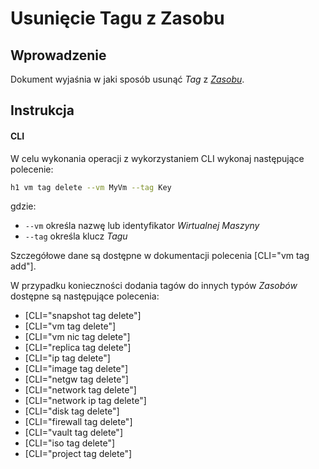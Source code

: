 # Usunięcie Tagu z Zasobu

## Wprowadzenie

Dokument wyjaśnia w jaki sposób usunąć *Tag* z *[Zasobu](/platform/resource.md)*.

## Instrukcja

#### CLI

W celu wykonania operacji z wykorzystaniem CLI wykonaj następujące polecenie:

```bash
h1 vm tag delete --vm MyVm --tag Key
```

gdzie:

 * ```--vm``` określa nazwę lub identyfikator *Wirtualnej Maszyny*
 * ```--tag``` określa klucz *Tagu*

Szczegółowe dane są dostępne w dokumentacji polecenia [CLI="vm tag add"].

W przypadku konieczności dodania tagów do innych typów *Zasobów* dostępne są następujące polecenia:

* [CLI="snapshot tag delete"]
* [CLI="vm tag delete"]
* [CLI="vm nic tag delete"]
* [CLI="replica tag delete"]
* [CLI="ip tag delete"]
* [CLI="image tag delete"]
* [CLI="netgw tag delete"]
* [CLI="network tag delete"]
* [CLI="network ip tag delete"]
* [CLI="disk tag delete"]
* [CLI="firewall tag delete"]
* [CLI="vault tag delete"]
* [CLI="iso tag delete"]
* [CLI="project tag delete"]